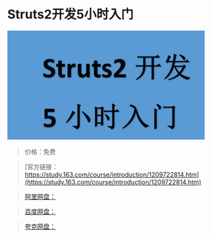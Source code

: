# Struts2开发5小时入门

![img](../../../assets/study163/free/6b95fb6357ff4568aeddf1f938fbbd72.jpg)

> 价格：免费

> [官方链接：https://study.163.com/course/introduction/1209722814.htm](https://study.163.com/course/introduction/1209722814.htm)

> [阿里网盘：]()

> [百度网盘：]()

> [夸克网盘：]()
